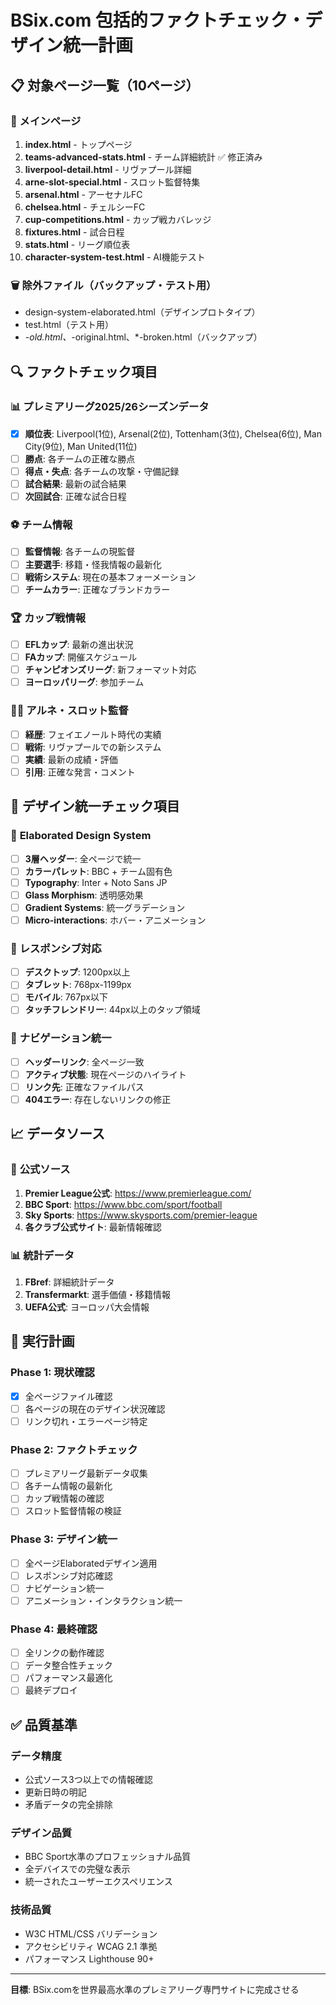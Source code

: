 # BSix.com 包括的ファクトチェック・デザイン統一計画

## 📋 対象ページ一覧（10ページ）

### 🎯 メインページ
1. **index.html** - トップページ
2. **teams-advanced-stats.html** - チーム詳細統計 ✅ 修正済み
3. **liverpool-detail.html** - リヴァプール詳細
4. **arne-slot-special.html** - スロット監督特集
5. **arsenal.html** - アーセナルFC
6. **chelsea.html** - チェルシーFC
7. **cup-competitions.html** - カップ戦カバレッジ
8. **fixtures.html** - 試合日程
9. **stats.html** - リーグ順位表
10. **character-system-test.html** - AI機能テスト

### 🗑️ 除外ファイル（バックアップ・テスト用）
- design-system-elaborated.html（デザインプロトタイプ）
- test.html（テスト用）
- *-old.html、*-original.html、*-broken.html（バックアップ）

## 🔍 ファクトチェック項目

### 📊 **プレミアリーグ2025/26シーズンデータ**
- [x] **順位表**: Liverpool(1位), Arsenal(2位), Tottenham(3位), Chelsea(6位), Man City(9位), Man United(11位)
- [ ] **勝点**: 各チームの正確な勝点
- [ ] **得点・失点**: 各チームの攻撃・守備記録
- [ ] **試合結果**: 最新の試合結果
- [ ] **次回試合**: 正確な試合日程

### ⚽ **チーム情報**
- [ ] **監督情報**: 各チームの現監督
- [ ] **主要選手**: 移籍・怪我情報の最新化
- [ ] **戦術システム**: 現在の基本フォーメーション
- [ ] **チームカラー**: 正確なブランドカラー

### 🏆 **カップ戦情報**
- [ ] **EFLカップ**: 最新の進出状況
- [ ] **FAカップ**: 開催スケジュール
- [ ] **チャンピオンズリーグ**: 新フォーマット対応
- [ ] **ヨーロッパリーグ**: 参加チーム

### 👨‍💼 **アルネ・スロット監督**
- [ ] **経歴**: フェイエノールト時代の実績
- [ ] **戦術**: リヴァプールでの新システム
- [ ] **実績**: 最新の成績・評価
- [ ] **引用**: 正確な発言・コメント

## 🎨 デザイン統一チェック項目

### 🌟 **Elaborated Design System**
- [ ] **3層ヘッダー**: 全ページで統一
- [ ] **カラーパレット**: BBC + チーム固有色
- [ ] **Typography**: Inter + Noto Sans JP
- [ ] **Glass Morphism**: 透明感効果
- [ ] **Gradient Systems**: 統一グラデーション
- [ ] **Micro-interactions**: ホバー・アニメーション

### 📱 **レスポンシブ対応**
- [ ] **デスクトップ**: 1200px以上
- [ ] **タブレット**: 768px-1199px
- [ ] **モバイル**: 767px以下
- [ ] **タッチフレンドリー**: 44px以上のタップ領域

### 🔗 **ナビゲーション統一**
- [ ] **ヘッダーリンク**: 全ページ一致
- [ ] **アクティブ状態**: 現在ページのハイライト
- [ ] **リンク先**: 正確なファイルパス
- [ ] **404エラー**: 存在しないリンクの修正

## 📈 データソース

### 🏅 **公式ソース**
1. **Premier League公式**: https://www.premierleague.com/
2. **BBC Sport**: https://www.bbc.com/sport/football
3. **Sky Sports**: https://www.skysports.com/premier-league
4. **各クラブ公式サイト**: 最新情報確認

### 📊 **統計データ**
1. **FBref**: 詳細統計データ
2. **Transfermarkt**: 選手価値・移籍情報
3. **UEFA公式**: ヨーロッパ大会情報

## 🚀 実行計画

### **Phase 1: 現状確認**
- [x] 全ページファイル確認
- [ ] 各ページの現在のデザイン状況確認
- [ ] リンク切れ・エラーページ特定

### **Phase 2: ファクトチェック**
- [ ] プレミアリーグ最新データ収集
- [ ] 各チーム情報の最新化
- [ ] カップ戦情報の確認
- [ ] スロット監督情報の検証

### **Phase 3: デザイン統一**
- [ ] 全ページElaboratedデザイン適用
- [ ] レスポンシブ対応確認
- [ ] ナビゲーション統一
- [ ] アニメーション・インタラクション統一

### **Phase 4: 最終確認**
- [ ] 全リンクの動作確認
- [ ] データ整合性チェック
- [ ] パフォーマンス最適化
- [ ] 最終デプロイ

## ✅ 品質基準

### **データ精度**
- 公式ソース3つ以上での情報確認
- 更新日時の明記
- 矛盾データの完全排除

### **デザイン品質**
- BBC Sport水準のプロフェッショナル品質
- 全デバイスでの完璧な表示
- 統一されたユーザーエクスペリエンス

### **技術品質**
- W3C HTML/CSS バリデーション
- アクセシビリティ WCAG 2.1 準拠
- パフォーマンス Lighthouse 90+

---

**目標**: BSix.comを世界最高水準のプレミアリーグ専門サイトに完成させる
